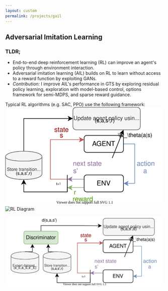 ```yaml
---
layout: custom
permalink: /projects/gail
---
```


## Adversarial Imitation Learning
### TLDR;
- End-to-end deep reinforcement learning (RL) can improve an agent's policy through environment interaction.
- Adversarial imitation learning (AIL) builds on RL to learn without access to a reward function by exploiting GANs.
- _Contribution:_ I improve AIL's performance in GTS by exploring residual policy learning, exploration with model-based control, options framework for semi-MDPS, and sparse reward guidance.


Typical RL algorithms (e.g. SAC, PPO) use the following framework:
![RL Diagram](./figures/rl_diagram.svg)
<img src="rl_diagram.svg" alt="RL Diagram" width="20"/>

![GAIL Diagram](./figures/gail_diagram.svg)

<object data="/figures/annotatedplot.pdf" width="1000" height="1000" type='application/pdf'></object>


